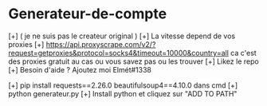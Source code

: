 # Generateur-de-compte
[+] ( je ne suis pas le createur original )
[+] La vitesse depend de vos proxies
[+] https://api.proxyscrape.com/v2/?request=getproxies&protocol=socks4&timeout=10000&country=all ca c'est des proxies gratuit au cas ou vous savez pas ou les trouver
[+] Likez le repo 
[+] Besoin d'aide ? Ajoutez moi Elmét#1338

[+] pip install requests==2.26.0 beautifulsoup4==4.10.0 dans cmd
[+] python generateur.py 
[+] Install python et cliquez sur "ADD TO PATH" 
